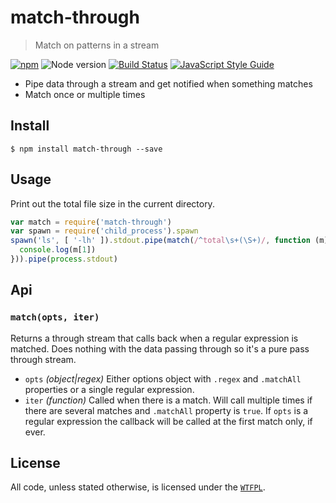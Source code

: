 # match-through

> Match on patterns in a stream

[![npm](https://img.shields.io/npm/v/match-through.svg)](https://www.npmjs.com/package/match-through)
![Node version](https://img.shields.io/node/v/match-through.svg)
[![Build Status](https://travis-ci.org/ralphtheninja/match-through.svg?branch=master)](https://travis-ci.org/ralphtheninja/match-through)
[![JavaScript Style Guide](https://img.shields.io/badge/code_style-standard-brightgreen.svg)](https://standardjs.com)

* Pipe data through a stream and get notified when something matches
* Match once or multiple times

## Install

```
$ npm install match-through --save
```

## Usage

Print out the total file size in the current directory.

```js
var match = require('match-through')
var spawn = require('child_process').spawn
spawn('ls', [ '-lh' ]).stdout.pipe(match(/^total\s+(\S+)/, function (m) {
  console.log(m[1])
})).pipe(process.stdout)
```

## Api

### `match(opts, iter)`

Returns a through stream that calls back when a regular expression is matched. Does nothing with the data passing through so it's a pure pass through stream.

* `opts` *(object|regex)* Either options object with `.regex` and `.matchAll` properties or a single regular expression.
* `iter` *(function)* Called when there is a match. Will call multiple times if there are several matches and `.matchAll` property is `true`. If `opts` is a regular expression the callback will be called at the first match only, if ever.

## License
All code, unless stated otherwise, is licensed under the [`WTFPL`](http://www.wtfpl.net/txt/copying/).

